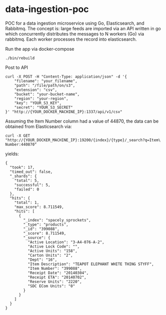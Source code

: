 # data-ingestion-poc
POC for a data ingestion microservice using Go, Elasticsearch, and Rabbitmq. The concept is: large feeds are imported via an API written in go which concurrently distributes the messages to N workers (Go) via rabbitmq. Each worker processes the record into elasticsearch.

Run the app via docker-compose
```
./bin/rebuild
```

Post to API
```
curl -X POST -H "Content-Type: application/json" -d '{
    "filename": "your_filename",
    "path": "/file/path/on/s3",
    "extension": "csv",
    "bucket": "your-bucket-name",
    "region": "your-region",
    "key": "YOUR_S3_KEY",
    "secret": "YOUR_S3_SECRET"
}' "http://{YOUR_DOCKER_MACHINE_IP}:1337/api/v1/csv"
```

Assuming the Item Number column had a value of 44870, the data can be obtained from Elasticsearch via:
```
curl -X GET "http://{YOUR_DOCKER_MACHINE_IP}:19200/{index}/{type}/_search?q=Item\ Number:440870"
```
yields:
```
{
  "took": 17,
  "timed_out": false,
  "_shards": {
    "total": 5,
    "successful": 5,
    "failed": 0
  },
  "hits": {
    "total": 1,
    "max_score": 8.711549,
    "hits": [
      {
        "_index": "spacely_sprockets",
        "_type": "products",
        "_id": "399088",
        "_score": 8.711549,
        "_source": {
          "Active Location": "3-A4-076-A-2",
          "Active Lock Code": "",
          "Active Units": "158",
          "Carton Units": "2",
          "Dept": "16",
          "Item Description": "TEAPOT ELEPHANT WHITE THING STYFF",
          "Item Number": "399088",
          "Receipt Date": "20140304",
          "Receipt ETA": "20140702",
          "Reserve Units": "2220",
          "SDC ECom Units": "0"
        }
      }
    ]
  }
}
```

